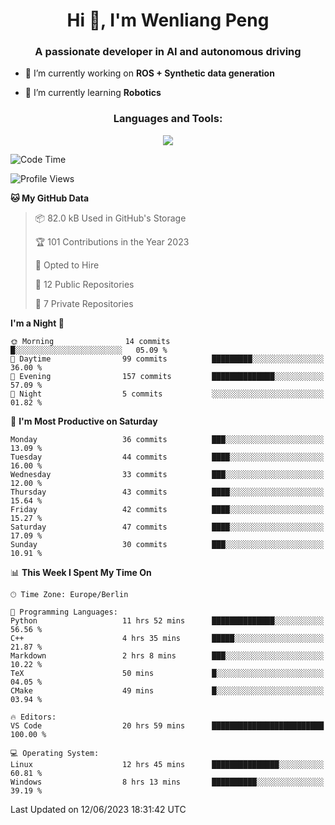 <h1 align="center">Hi 👋, I'm Wenliang Peng</h1>
<h3 align="center">A passionate developer in AI and autonomous driving</h3>

- 🔭 I’m currently working on **ROS + Synthetic data generation**

- 🌱 I’m currently learning **Robotics**

<!-- <h3 align="left">Connect with me:</h3> -->
<!-- <p align="left">
</p> -->

<h3 align="center">Languages and Tools:</h3>
<p align="center">
  <a href="https://skillicons.dev">
    <img src="https://skillicons.dev/icons?i=cpp,ros,docker,azure,git,linux,py,pytorch,cmake,md&perline=5" />
  </a>
</p>


<!-- <p><img align="center" src="https://github-readme-stats.vercel.app/api/top-langs?username=bpwl0121&show_icons=true&locale=en&layout=compact" alt="bpwl0121" /></p> -->

<!-- <p><img align="center" src="https://github-readme-streak-stats.herokuapp.com/?user=bpwl0121&" alt="bpwl0121" /></p> -->

<!--START_SECTION:waka-->
![Code Time](http://img.shields.io/badge/Code%20Time-50%20hrs%2020%20mins-blue)

![Profile Views](http://img.shields.io/badge/Profile%20Views-475-blue)

**🐱 My GitHub Data** 

> 📦 82.0 kB Used in GitHub's Storage 
 > 
> 🏆 101 Contributions in the Year 2023
 > 
> 💼 Opted to Hire
 > 
> 📜 12 Public Repositories 
 > 
> 🔑 7 Private Repositories 
 > 
**I'm a Night 🦉** 

```text
🌞 Morning                14 commits          █░░░░░░░░░░░░░░░░░░░░░░░░   05.09 % 
🌆 Daytime                99 commits          █████████░░░░░░░░░░░░░░░░   36.00 % 
🌃 Evening                157 commits         ██████████████░░░░░░░░░░░   57.09 % 
🌙 Night                  5 commits           ░░░░░░░░░░░░░░░░░░░░░░░░░   01.82 % 
```
📅 **I'm Most Productive on Saturday** 

```text
Monday                   36 commits          ███░░░░░░░░░░░░░░░░░░░░░░   13.09 % 
Tuesday                  44 commits          ████░░░░░░░░░░░░░░░░░░░░░   16.00 % 
Wednesday                33 commits          ███░░░░░░░░░░░░░░░░░░░░░░   12.00 % 
Thursday                 43 commits          ████░░░░░░░░░░░░░░░░░░░░░   15.64 % 
Friday                   42 commits          ████░░░░░░░░░░░░░░░░░░░░░   15.27 % 
Saturday                 47 commits          ████░░░░░░░░░░░░░░░░░░░░░   17.09 % 
Sunday                   30 commits          ███░░░░░░░░░░░░░░░░░░░░░░   10.91 % 
```


📊 **This Week I Spent My Time On** 

```text
🕑︎ Time Zone: Europe/Berlin

💬 Programming Languages: 
Python                   11 hrs 52 mins      ██████████████░░░░░░░░░░░   56.56 % 
C++                      4 hrs 35 mins       █████░░░░░░░░░░░░░░░░░░░░   21.87 % 
Markdown                 2 hrs 8 mins        ███░░░░░░░░░░░░░░░░░░░░░░   10.22 % 
TeX                      50 mins             █░░░░░░░░░░░░░░░░░░░░░░░░   04.05 % 
CMake                    49 mins             █░░░░░░░░░░░░░░░░░░░░░░░░   03.94 % 

🔥 Editors: 
VS Code                  20 hrs 59 mins      █████████████████████████   100.00 % 

💻 Operating System: 
Linux                    12 hrs 45 mins      ███████████████░░░░░░░░░░   60.81 % 
Windows                  8 hrs 13 mins       ██████████░░░░░░░░░░░░░░░   39.19 % 
```


 Last Updated on 12/06/2023 18:31:42 UTC
<!--END_SECTION:waka-->
